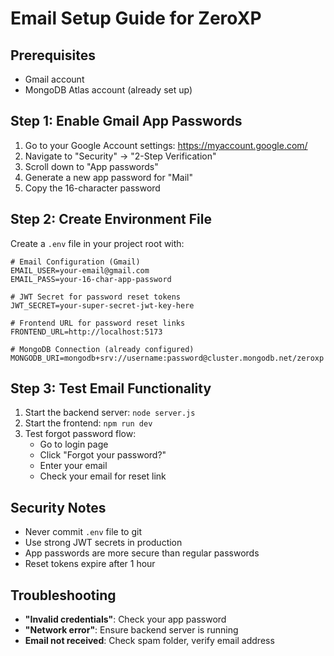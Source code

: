 # Email Setup Guide for ZeroXP

## Prerequisites
- Gmail account
- MongoDB Atlas account (already set up)

## Step 1: Enable Gmail App Passwords

1. Go to your Google Account settings: https://myaccount.google.com/
2. Navigate to "Security" → "2-Step Verification"
3. Scroll down to "App passwords"
4. Generate a new app password for "Mail"
5. Copy the 16-character password

## Step 2: Create Environment File

Create a `.env` file in your project root with:

```env
# Email Configuration (Gmail)
EMAIL_USER=your-email@gmail.com
EMAIL_PASS=your-16-char-app-password

# JWT Secret for password reset tokens
JWT_SECRET=your-super-secret-jwt-key-here

# Frontend URL for password reset links
FRONTEND_URL=http://localhost:5173

# MongoDB Connection (already configured)
MONGODB_URI=mongodb+srv://username:password@cluster.mongodb.net/zeroxp
```

## Step 3: Test Email Functionality

1. Start the backend server: `node server.js`
2. Start the frontend: `npm run dev`
3. Test forgot password flow:
   - Go to login page
   - Click "Forgot your password?"
   - Enter your email
   - Check your email for reset link

## Security Notes

- Never commit `.env` file to git
- Use strong JWT secrets in production
- App passwords are more secure than regular passwords
- Reset tokens expire after 1 hour

## Troubleshooting

- **"Invalid credentials"**: Check your app password
- **"Network error"**: Ensure backend server is running
- **Email not received**: Check spam folder, verify email address
